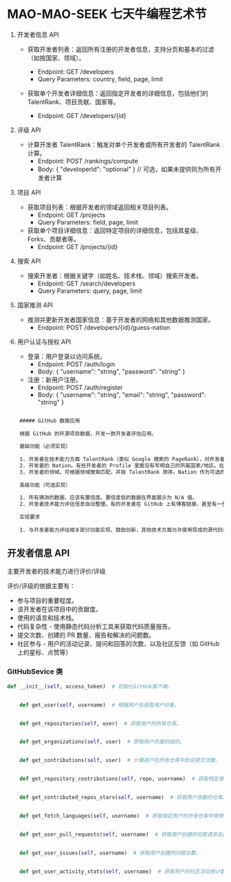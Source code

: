 # MAO-MAO-SEEK   七天牛编程艺术节

1. 开发者信息 API

    - 获取开发者列表：返回所有注册的开发者信息，支持分页和基本的过滤（如按国家、领域）。
        - Endpoint: GET /developers
        - Query Parameters: country, field, page, limit

    - 获取单个开发者详细信息：返回指定开发者的详细信息，包括他们的 TalentRank、项目贡献、国家等。
        - Endpoint: GET /developers/{id}

2. 评级 API
    - 计算开发者 TalentRank：触发对单个开发者或所有开发者的 TalentRank 计算。
        - Endpoint: POST /rankings/compute
        - Body: { "developerId": "optional" } // 可选，如果未提供则为所有开发者计算

3. 项目 API
    - 获取项目列表：根据开发者的领域返回相关项目列表。
        - Endpoint: GET /projects
        - Query Parameters: field, page, limit
    - 获取单个项目详细信息：返回特定项目的详细信息，包括其星级、Forks、贡献者等。
        - Endpoint: GET /projects/{id}

4. 搜索 API
    - 搜索开发者：根据关键字（如姓名、技术栈、领域）搜索开发者。
        - Endpoint: GET /search/developers
        - Query Parameters: query, page, limit

5. 国家推测 API
    - 推测并更新开发者国家信息：基于开发者的网络和其他数据推测国家。
        - Endpoint: POST /developers/{id}/guess-nation

6. 用户认证与授权 API
    - 登录：用户登录以访问系统。
        - Endpoint: POST /auth/login
        - Body: { "username": "string", "password": "string" }
    - 注册：新用户注册。
        - Endpoint: POST /auth/register
        - Body: { "username": "string", "email": "string", "password": "string" }

```txt

	##### GitHub 数据应用
	
	根据 GitHub 的开源项目数据，开发一款开发者评估应用。
	
	基础功能（必须实现）
	
	1. 开发者在技术能力方面 TalentRank（类似 Google 搜索的 PageRank），对开发者的技术能力进行评价/评级。评价/评级依据至少包含：项目的重要程度、该开发者在该项目中的贡献度。
	2. 开发者的 Nation。有些开发者的 Profile 里面没有写明自己的所属国家/地区。在没有该信息时，可以通过其关系网络猜测其 Nation。
	3. 开发者的领域。可根据领域搜索匹配，并按 TalentRank 排序。Nation 作为可选的筛选项，比如只需要显示所有位于中国的开发者。
	
	高级功能（可选实现）
	
	1. 所有猜测的数据，应该有置信度。置信度低的数据在界面展示为 N/A 值。
	2. 开发者技术能力评估信息自动整理。有的开发者在 GitHub 上有博客链接，甚至有一些用 GitHub 搭建的网站，也有一些在 GitHub 本身有账号相关介绍。可基于类 ChatGPT 的应用整理出开发者评估信息。
	
	实现要求
	
	1. 与开发者能力评估相关部分功能实现，鼓励创新，其他技术方面允许使用现成的源代码或云服务，如数据采集框架、云计算、大模型服务等。

```

## 开发者信息 API

主要开发者的技术能力进行评价/评级

评价/评级的依据主要有：

- 参与项目的重要程度。
- 该开发者在该项目中的贡献度。
- 使用的语言和技术栈。
- 代码复杂性 - 使用静态代码分析工具来获取代码质量报告。
- 提交次数、创建的 PR 数量、报告和解决的问题数。
- 社区参与 - 用户的活动记录、提问和回答的次数、以及社区反馈（如 GitHub 上的星标、点赞等）

### GitHubSevice 类

```python
def __init__(self, access_token)  # 初始化GitHub客户端。


    def get_user(self, username)  # 根据用户名获取用户对象。


    def get_repositories(self, user)  # 获取用户的所有仓库。


    def get_organizations(self, user)  # 获取用户所属的组织。


    def get_contributions(self, user)  # 计算用户在所有仓库中的总提交次数。


    def get_repository_contributions(self, repo, username)  # 获取特定用户在指定仓库中的贡献比例。


    def get_contributed_repos_stars(self, username)  # 获取用户贡献的仓库及其星标数。


    def get_fetch_languages(self, username)  # 获取指定用户的所有仓库中使用的编程语言及其代码行数。


    def get_user_pull_requests(self, username)  # 获取用户创建的拉取请求总数。


    def get_user_issues(self, username)  # 获取用户创建的问题总数。


    def get_user_activity_stats(self, username)  # 获取用户的社区活动统计数据，包括提交次数、拉取请求、问题、接收的星标、分支和跟随者数。
```

